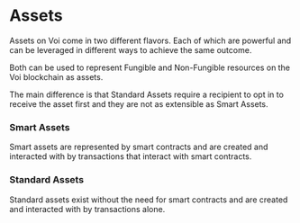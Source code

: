 # Assets

Assets on Voi come in two different flavors. Each of which are powerful and can be leveraged in different ways to achieve the same outcome.

Both can be used to represent Fungible and Non-Fungible resources on the Voi blockchain as assets.

The main difference is that Standard Assets require a recipient to opt in to receive the asset first and they are not as extensible as Smart Assets.


### Smart Assets

Smart assets are represented by smart contracts and are created and interacted with by transactions that interact with smart contracts.


### Standard Assets

Standard assets exist without the need for smart contracts and are created and interacted with by transactions alone.
